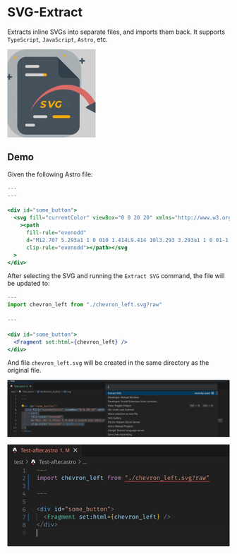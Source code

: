 # SVG-Extract

Extracts inline SVGs into separate files, and imports them back. It supports `TypeScript`, `JavaScript`, `Astro`, etc.

<img src="images/icon.png" alt="Icon" width="200" height="200">

## Demo

Given the following Astro file:

```jsx
---
---

<div id="some_button">
  <svg fill="currentColor" viewBox="0 0 20 20" xmlns="http://www.w3.org/2000/svg"
    ><path
      fill-rule="evenodd"
      d="M12.707 5.293a1 1 0 010 1.414L9.414 10l3.293 3.293a1 1 0 01-1.414 1.414l-4-4a1 1 0 010-1.414l4-4a1 1 0 011.414 0z"
      clip-rule="evenodd"></path></svg
  >
</div>
```

After selecting the SVG and running the `Extract SVG` command, the file will be updated to:

```jsx
---
import chevron_left from "./chevron_left.svg?raw"

---

<div id="some_button">
  <Fragment set:html={chevron_left} />
</div>
```

And file `chevron_left.svg` will be created in the same directory as the original file.

![After](/images/astro-before.jpg)

![After](/images/astro-after.jpg)
